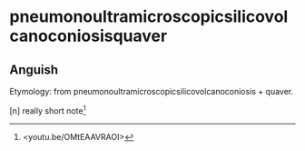 # pneumonoultramicroscopicsilicovolcanoconiosisquaver
## Anguish

Etymology: from pneumonoultramicroscopicsilicovolcanoconiosis + quaver.

[n] really short note[^1]

[^1]: <youtu.be/OMtEAAVRAOI>